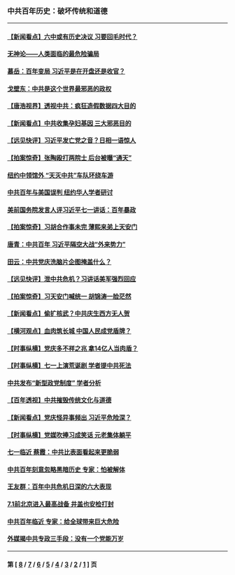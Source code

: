 ### 中共百年历史：破坏传统和道德
---
#### [【新闻看点】六中或有历史决议 习要回毛时代？](../../pages/nf1176114/n13222895.md?09290430) 
#### [无神论——人类面临的最危险骗局](../../pages/nf1176114/n13196137.md?09290430) 
#### [慕岳：百年变局 习近平是在开盘还是收官？](../../pages/nf1176114/n13206516.md?09290430) 
#### [戈壁东：中共是这个世界最邪恶的政权](../../pages/nf1176114/n13085641.md?09290430) 
#### [【唐浩视界】透视中共：疯狂造假数据四大目的](../../pages/nf1176114/n13080590.md?09290430) 
#### [【新闻看点】中共收集孕妇基因 三大邪恶目的](../../pages/nf1176114/n13077182.md?09290430) 
#### [【远见快评】习近平发亡党之音？日相一语惊人](../../pages/nf1176114/n13074809.md?09290430) 
#### [【拍案惊奇】张陶殴打两院士 后台被曝“通天”](../../pages/nf1176114/n13070496.md?09290430) 
#### [纽约中领馆外 “天灭中共”车队环绕车游](../../pages/nf1176114/n13070693.md?09290430) 
#### [中共百年与美国误判 纽约华人学者研讨](../../pages/nf1176114/n13067969.md?09290430) 
#### [美前国务院发言人评习近平七一讲话：百年暴政](../../pages/nf1176114/n13066986.md?09290430) 
#### [【拍案惊奇】习胡合作事未完 薄熙来弟上天安门](../../pages/nf1176114/n13065867.md?09290430) 
#### [唐青：中共百年 习近平隔空大战“外来势力”](../../pages/nf1176114/n13065976.md?09290430) 
#### [田云：中共党庆洗脑片企图掩盖什么？](../../pages/nf1176114/n13064395.md?09290430) 
#### [【远见快评】泄中共危机？习讲话美军强烈回应](../../pages/nf1176114/n13064269.md?09290430) 
#### [【拍案惊奇】习天安门喊统一 胡锦涛一脸茫然](../../pages/nf1176114/n13063233.md?09290430) 
#### [【新闻看点】偷扩核武？中共庆生西方无人贺](../../pages/nf1176114/n13061263.md?09290430) 
#### [【横河观点】血肉筑长城 中国人民成党盾牌？](../../pages/nf1176114/n13061779.md?09290430) 
#### [【时事纵横】党庆多不祥之兆 拿14亿人当肉盾？](../../pages/nf1176114/n13061709.md?09290430) 
#### [【时事纵横】七一上演荒诞剧 学者提中共死法](../../pages/nf1176114/n13058990.md?09290430) 
#### [中共发布“新型政党制度” 学者分析](../../pages/nf1176114/n13056354.md?09290430) 
#### [【百年透视】中共摧毁传统文化与道德](../../pages/nf1176114/n13057253.md?09290430) 
#### [【新闻看点】党庆怪异事频出 习近平危险深？](../../pages/nf1176114/n13056781.md?09290430) 
#### [【时事纵横】党媒吹捧习成笑话 元老集体躺平](../../pages/nf1176114/n13056792.md?09290430) 
#### [七一临近 蔡霞：中共比表面看起来更脆弱](../../pages/nf1176114/n13056418.md?09290430) 
#### [中共百年刻意忽略黑暗历史 专家：怕被解体](../../pages/nf1176114/n13056056.md?09290430) 
#### [王友群：百年中共危机日深的六大表现](../../pages/nf1176114/n13054263.md?09290430) 
#### [7.1前北京进入最高战备 井盖也安检打封](../../pages/nf1176114/n13053641.md?09290430) 
#### [中共百年临近 专家：给全球带来巨大危险](../../pages/nf1176114/n13053663.md?09290430) 
#### [外媒揭中共专政三手段：没有一个党能万岁](../../pages/nf1176114/n13049352.md?09290430) 

---
#### 第 [ [8](./8.md?09290430) / [7](./7.md?09290430) / [6](./6.md?09290430) / [5](./5.md?09290430) / [4](./4.md?09290430) / [3](./3.md?09290430) / [2](./2.md?09290430) / [1](./1.md?09290430) ] 页
